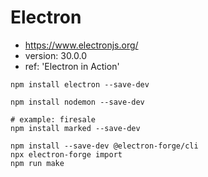 # Electron

- https://www.electronjs.org/
- version: 30.0.0
- ref: 'Electron in Action'


```shell
npm install electron --save-dev

npm install nodemon --save-dev

# example: firesale
npm install marked --save-dev

npm install --save-dev @electron-forge/cli
npx electron-forge import
npm run make
```